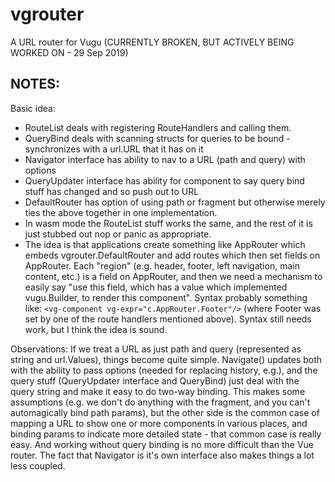 # vgrouter
A URL router for Vugu (CURRENTLY BROKEN, BUT ACTIVELY BEING WORKED ON - 29 Sep 2019)

## NOTES:

Basic idea:
- RouteList deals with registering RouteHandlers and calling them.
- QueryBind deals with scanning structs for queries to be bound - synchronizes with a url.URL that it has on it
- Navigator interface has ability to nav to a URL (path and query) with options
- QueryUpdater interface has ability for component to say query bind stuff has changed and so push out to URL
- DefaultRouter has option of using path or fragment but otherwise merely ties the above together in one implementation.
- In wasm mode the RouteList stuff works the same, and the rest of it is just stubbed out nop or panic as appropriate.
- The idea is that applications create something like AppRouter which embeds vgrouter.DefaultRouter and add
  routes which then set fields on AppRouter.  Each "region" (e.g. header, footer, left navigation, main content, etc.) is a field on AppRouter, and then we need a mechanism to easily say "use this field, which has a value which implemented vugu.Builder, to render this component". Syntax probably something like: `<vg-component vg-expr="c.AppRouter.Footer"/>` (where Footer was set by one of the route handlers mentioned above).  Syntax still needs work, but I think the idea is sound.

Observations: If we treat a URL as just path and query (represented as string and url.Values), things become quite simple.
Navigate() updates both with the ability to pass options (needed for replacing history, e.g.), and the query stuff
(QueryUpdater interface and QueryBind) just deal with the query string and make it easy to do two-way binding.  This makes
some assumptions (e.g. we don't do anything with the fragment, and you can't automagically bind path params), but the other side is the common case of mapping a URL to show one or more components in various places, and binding params to indicate more detailed state - that common case is really easy.  And working without query binding is no more difficult than the Vue router.  The fact that Navigator is it's own interface also makes things a lot less coupled.
